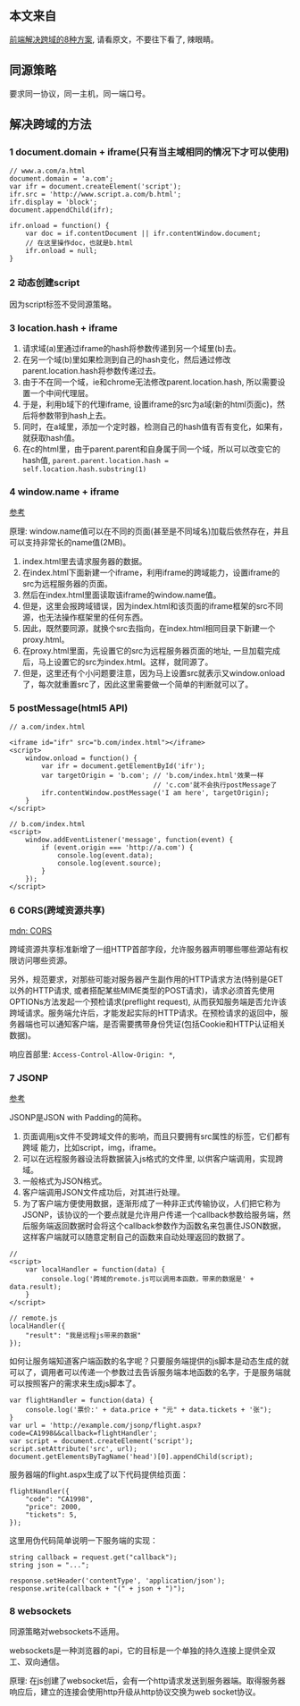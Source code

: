 ## 本文来自

[前端解决跨域的8种方案](http://blog.csdn.net/joyhen/article/details/21631833), 请看原文，不要往下看了, 辣眼睛。

## 同源策略

要求同一协议，同一主机，同一端口号。

## 解决跨域的方法

### 1 document.domain + iframe(只有当主域相同的情况下才可以使用)

```
// www.a.com/a.html
document.domain = 'a.com';
var ifr = document.createElement('script');
ifr.src = 'http://www.script.a.com/b.html';
ifr.display = 'block';
document.appendChild(ifr);

ifr.onload = function() {
    var doc = if.contentDocument || ifr.contentWindow.document;
    // 在这里操作doc，也就是b.html
    ifr.onload = null;
}
```

### 2 动态创建script

因为script标签不受同源策略。

### 3 location.hash + iframe

1. 请求域(a)里通过iframe的hash将参数传递到另一个域里(b)去。
2. 在另一个域(b)里如果检测到自己的hash变化，然后通过修改parent.location.hash将参数传递过去。
3. 由于不在同一个域，ie和chrome无法修改parent.location.hash, 所以需要设置一个中间代理层。
4. 于是，利用b域下的代理iframe, 设置iframe的src为a域(新的html页面c)，然后将参数带到hash上去。
5. 同时，在a域里，添加一个定时器，检测自己的hash值有否有变化，如果有，就获取hash值。
6. 在c的html里，由于parent.parent和自身属于同一个域，所以可以改变它的hash值, `parent.parent.location.hash = self.location.hash.substring(1)`

### 4 window.name + iframe

[参考](http://web.jobbole.com/82646/)

原理: window.name值可以在不同的页面(甚至是不同域名)加载后依然存在，并且可以支持非常长的name值(2MB)。

1. index.html里去请求服务器的数据。
2. 在index.html下面新建一个iframe，利用iframe的跨域能力，设置iframe的src为远程服务器的页面。
3. 然后在index.html里面读取该iframe的window.name值。
4. 但是，这里会报跨域错误，因为index.html和该页面的iframe框架的src不同源，也无法操作框架里的任何东西。
5. 因此，既然要同源，就换个src去指向，在index.html相同目录下新建一个proxy.html。
6. 在proxy.html里面，先设置它的src为远程服务器页面的地址, 一旦加载完成后，马上设置它的src为index.html。这样，就同源了。
7. 但是，这里还有个小问题要注意，因为马上设置src就表示又window.onload了，每次就重置src了，因此这里需要做一个简单的判断就可以了。

### 5 postMessage(html5 API)

```
// a.com/index.html

<iframe id="ifr" src="b.com/index.html"></iframe>
<script>
    window.onload = function() {
        var ifr = document.getElementById('ifr');
        var targetOrigin = 'b.com'; // 'b.com/index.html'效果一样
                                    // 'c.com'就不会执行postMessage了
        ifr.contentWindow.postMessage('I am here', targetOrigin);
    }
</script>

// b.com/index.html
<script>
    window.addEventListener('message', function(event) {
        if (event.origin === 'http://a.com') {
            console.log(event.data);
            console.log(event.source);
        }
    });
</script>

```

### 6 CORS(跨域资源共享)

[mdn: CORS](https://developer.mozilla.org/zh-CN/docs/Web/HTTP/Access_control_CORS)

跨域资源共享标准新增了一组HTTP首部字段，允许服务器声明哪些哪些源站有权限访问哪些资源。

另外，规范要求，对那些可能对服务器产生副作用的HTTP请求方法(特别是GET以外的HTTP请求, 或者搭配某些MIME类型的POST请求)，请求必须首先使用OPTIONs方法发起一个预检请求(preflight request), 从而获知服务端是否允许该跨域请求。服务端允许后，才能发起实际的HTTP请求。在预检请求的返回中，服务器端也可以通知客户端，是否需要携带身份凭证(包括Cookie和HTTP认证相关数据)。

响应首部里: `Access-Control-Allow-Origin: *`,

### 7 JSONP

[参考](https://segmentfault.com/a/1190000007232373)

JSONP是JSON with Padding的简称。

1. 页面调用js文件不受跨域文件的影响，而且只要拥有src属性的标签，它们都有跨域 能力，比如script，img，iframe。
2. 可以在远程服务器设法将数据装入js格式的文件里, 以供客户端调用，实现跨域。
3. 一般格式为JSON格式。
4. 客户端调用JSON文件成功后，对其进行处理。
5. 为了客户端方便使用数据，逐渐形成了一种非正式传输协议，人们把它称为JSONP，该协议的一个要点就是允许用户传递一个callback参数给服务端，然后服务端返回数据时会将这个callback参数作为函数名来包裹住JSON数据，这样客户端就可以随意定制自己的函数来自动处理返回的数据了。

```
//
<script>
    var localHandler = function(data) {
        console.log('跨域的remote.js可以调用本函数，带来的数据是' + data.result);
    }
</script>

// remote.js
localHandler({
    "result": "我是远程js带来的数据"
});
```

如何让服务端知道客户端函数的名字呢？只要服务端提供的js脚本是动态生成的就可以了，调用者可以传递一个参数过去告诉服务端本地函数的名字，于是服务端就可以按照客户的需求来生成js脚本了。

```
var flightHandler = function(data) {
    console.log('票价:' + data.price + "元" + data.tickets + '张");
}
var url = 'http://example.com/jsonp/flight.aspx?code=CA1998&&callback=flightHandler';
var script = document.createElement('script');
script.setAttribute('src', url);
document.getElementsByTagName('head')[0].appendChild(script);
```

服务器端的flight.aspx生成了以下代码提供给页面：
```
flightHandler({
    "code": "CA1998",
    "price": 2000,
    "tickets": 5,
});
```

这里用伪代码简单说明一下服务端的实现：

```
string callback = request.get("callback");
string json = "...";

response.setHeader('contentType', 'application/json');
response.write(callback + "(" + json + ")");
```

### 8 websockets

同源策略对websockets不适用。

websockets是一种浏览器的api，它的目标是一个单独的持久连接上提供全双工、双向通信。

原理: 在js创建了websocket后，会有一个http请求发送到服务器端。取得服务器响应后，建立的连接会使用http升级从http协议交换为web socket协议。
